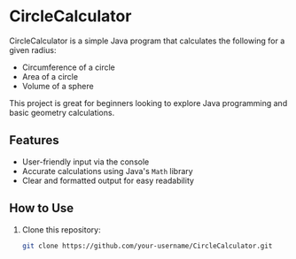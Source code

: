 # CircleCalculator

CircleCalculator is a simple Java program that calculates the following for a given radius:
- Circumference of a circle
- Area of a circle
- Volume of a sphere

This project is great for beginners looking to explore Java programming and basic geometry calculations.

## Features
- User-friendly input via the console
- Accurate calculations using Java's `Math` library
- Clear and formatted output for easy readability

## How to Use
1. Clone this repository:
   ```bash
   git clone https://github.com/your-username/CircleCalculator.git

